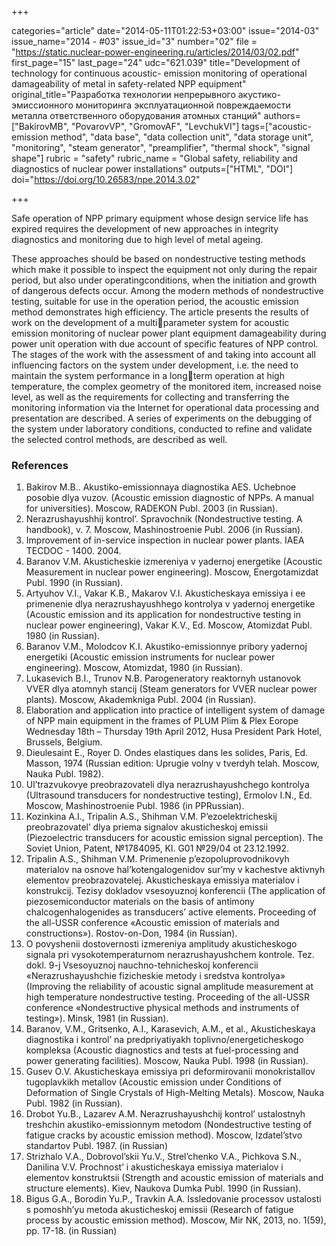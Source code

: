 +++

categories="article"
date="2014-05-11T01:22:53+03:00"
issue="2014-03"
issue_name="2014 - #03"
issue_id="3"
number="02"
file = "https://static.nuclear-power-engineering.ru/articles/2014/03/02.pdf"
first_page="15"
last_page="24"
udc="621.039"
title="Development of technology for continuous acoustic- emission monitoring of operational damageability of metal in safety-related NPP equipment"
original_title="Разработка технологии непрерывного акустико- эмиссионного мониторинга эксплуатационной повреждаемости металла ответственного оборудования атомных станций"
authors=["BakirovMB", "PovarovVP", "GromovAF", "LevchukVI"]
tags=["acoustic-emission method", "data base", "data collection unit", "data storage unit", "monitoring", "steam generator", "preamplifier", "thermal shock", "signal shape"]
rubric = "safety"
rubric_name = "Global safety, reliability and diagnostics of nuclear power installations"
outputs=["HTML", "DOI"]
doi="https://doi.org/10.26583/npe.2014.3.02"

+++

Safe operation of NPP primary equipment whose design service life has expired requires the development of new approaches in integrity diagnostics and monitoring due to high level of metal ageing.

These approaches should be based on nondestructive testing methods which make it possible to inspect the equipment not only during the repair period, but also under operatingconditions, when the initiation and growth of dangerous defects occur. Among the modern methods of nondestructive testing, suitable for use in the operation period, the acoustic emission method demonstrates high efficiency. The article presents the results of work on the development of a multiparameter system for acoustic emission monitoring of nuclear power plant equipment damageability during power unit operation with due account of specific features of NPP control. The stages of the work with the assessment of and taking into account all influencing factors on the system under development, i.e. the need to maintain the system performance in a longterm operation at high temperature, the complex geometry of the monitored item, increased noise level, as well as the requirements for collecting and transferring the monitoring information via the Internet for operational data processing and presentation are described. A series of experiments on the debugging of the system under laboratory conditions, conducted to refine and validate the selected control methods, are described as well.

### References

1. Bakirov M.B.. Akustiko-emissionnaya diagnostika AES. Uchebnoe posobie dlya vuzov. (Acoustic emission diagnostic of NPPs. A manual for universities). Moscow, RADEKON Publ. 2003 (in Russian).
2. Nerazrushayushhij kontrol’. Spravochnik (Nondestructive testing. A handbook), v. 7. Moscow, Mashinostroenie Publ. 2006 (in Russian).
3. Improvement of in-service inspection in nuclear power plants. IAEA TECDOC - 1400. 2004.
4. Baranov V.M. Akusticheskie izmereniya v yadernoj energetike (Acoustic Measurement in nuclear power engineering). Moscow, Energotamizdat Publ. 1990 (in Russian).
5. Artyuhov V.I., Vakar K.B., Makarov V.I. Akusticheskaya emissiya i ee primenenie dlya nerazrushayushhego kontrolya v yadernoj energetike (Acoustic emission and its application for nondestructive testing in nuclear power engineering), Vakar K.V., Ed. Moscow, Atomizdat Publ. 1980 (in Russian).
6. Baranov V.M., Molodcov K.I. Akustiko-emissionnye pribory yadernoj energetiki (Acoustic emission instruments for nuclear power engineering). Moscow, Atomizdat, 1980 (in Russian).
7. Lukasevich B.I., Trunov N.B. Parogeneratory reaktornyh ustanovok VVER dlya atomnyh stancij (Steam generators for VVER nuclear power plants). Moscow, Akademkniga Publ. 2004 (in Russian).
8. Elaboration and application into practice of intelligent system of damage of NPP main equipment in the frames of PLUM Plim & Plex Eorope Wednesday 18th – Thursday 19th April 2012, Husa President Park Hotel, Brussels, Belgium.
9. Dieulesaint E., Royer D. Ondes elastiques dans les solides, Paris, Ed. Masson, 1974 (Russian edition: Uprugie volny v tverdyh telah. Moscow, Nauka Publ. 1982).
10. Ul’trazvukovye preobrazovateli dlya nerazrushayushchego kontrolya (Ultrasound transducers for nondestructive testing), Ermolov I.N., Ed. Moscow, Mashinostroenie Publ. 1986 (in PPRussian).
11. Kozinkina A.I., Tripalin A.S., Shihman V.M. P’ezoelektricheskij preobrazovatel’ dlya priema signalov akusticheskoj emissii (Piezoelectric transducers for acoustic emission signal perception). The Soviet Union, Patent, №1784095, Kl. G01 №29/04 ot 23.12.1992.
12. Tripalin A.S., Shihman V.M. Primenenie p’ezopoluprovodnikovyh materialov na osnove hal’kotengalogenidov sur’my v kachestve aktivnyh elementov preobrazovatelej. Akusticheskaya emissiya materialov i konstrukcij. Tezisy dokladov vsesoyuznoj konferencii (The application of piezosemiconductor materials on the basis of antimony chalcogenhalogenides as transducers’ active elements. Proceeding of the all-USSR conference «Acoustic emission of materials and constructions»). Rostov-on-Don, 1984 (in Russian).
13. O povyshenii dostovernosti izmereniya amplitudy akusticheskogo signala pri vysokotemperaturnom nerazrushayushchem kontrole. Tez. dokl. 9-j Vsesoyuznoj nauchno-tehnicheskoj konferencii «Nerazrushayushchie fizicheskie metody i sredstva kontrolya» (Improving the reliability of acoustic signal amplitude measurement at high temperature nondestructive testing. Proceeding of the all-USSR conference «Nondestructive physical methods and instruments of testing»). Minsk, 1981 (in Russian).
14. Baranov, V.M., Gritsenko, A.I., Karasevich, A.M., et al., Akusticheskaya diagnostika i kontrol’ na predpriyatiyakh toplivno/energeticheskogo kompleksa (Acoustic diagnostics and tests at fuel-processing and power generating facilities). Moscow, Nauka Publ. 1998 (in Russian).
15. Gusev O.V. Akusticheskaya emissiya pri deformirovanii monokristallov tugoplavkikh metallov (Acoustic emission under Conditions of Deformation of Single Crystals of High-Melting Metals). Moscow, Nauka Publ. 1982 (in Russian).
16. Drobot Yu.B., Lazarev A.M. Nerazrushayushchij kontrol’ ustalostnyh treshchin akustiko-emissionnym metodom (Nondestructive testing of fatigue cracks by acoustic emission method). Moscow, Izdatel’stvo standartov Publ. 1987. (in Russian)
17. Strizhalo V.A., Dobrovol’skii Yu.V., Strel’chenko V.A., Pichkova S.N., Danilina V.V. Prochnost’ i akusticheskaya emissiya materialov i elementov konstruktsii (Strength and acoustic emission of materials and structure elements). Kiev, Naukova Dumka Publ. 1990 (in Russian).
18. Bigus G.A., Borodin Yu.P., Travkin A.A. Issledovanie processov ustalosti s pomoshh’yu metoda akusticheskoj emissii (Research of fatigue process by acoustic emission method). Moscow, Mir NK, 2013, no. 1(59), pp. 17-18. (in Russian)
